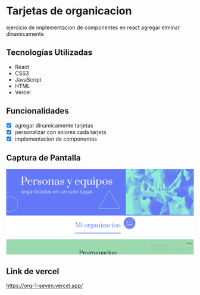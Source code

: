 # Tarjetas de organicacion 

ejercicio de implementacion de componentes en react agregar elminar dinamicamente 

## Tecnologías Utilizadas
- React
- CSS3
- JavaScript
- HTML
- Vercel

## Funcionalidades
- [x] agregar dinamicamente tarjetas 
- [x] personalizar con solores cada tarjeta 
- [x] implementacion de componentes 

## Captura de Pantalla
![Captura del proyecto](public/capturaorg.png)

## Link de vercel
https://org-1-seven.vercel.app/
